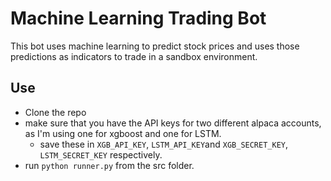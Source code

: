 # Machine Learning Trading Bot

This bot uses machine learning to predict stock prices and uses those predictions as indicators to trade in a sandbox environment.

## Use
- Clone the repo
- make sure that you have the API keys for two different alpaca accounts, as I'm using one for xgboost and one for LSTM.
  - save these in ```XGB_API_KEY```, ```LSTM_API_KEY```and ```XGB_SECRET_KEY```, ```LSTM_SECRET_KEY``` respectively.
- run ```python runner.py``` from the src folder.
